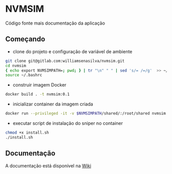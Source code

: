 # NVMSIM

Código fonte mais documentação da aplicação

## Começando
* clone do projeto e configuração de variável de ambiente
```bash
git clone git@gitlab.com:williamsenasilva/nvmsim.git
cd nvmsim
{ echo export NVMSIMPATH=; pwd; } | tr "\n" " " | sed 's/= /=/g'  >> ~/.bashrc
source ~/.bashrc
```
* construir imagem Docker
```bash
docker build . -t nvmsim:0.1
```

* inicializar container da imagem criada
```bash
docker run --privileged -it -v $NVMSIMPATH/shared/:/root/shared nvmsim:0.1 
```

* executar script de instalação do sniper no container
```bash
chmod +x install.sh 
./install.sh
```

## Documentação

A documentação está disponível na [Wiki](https://gitlab.com/williamsenasilva/nvmsim/wikis/home)